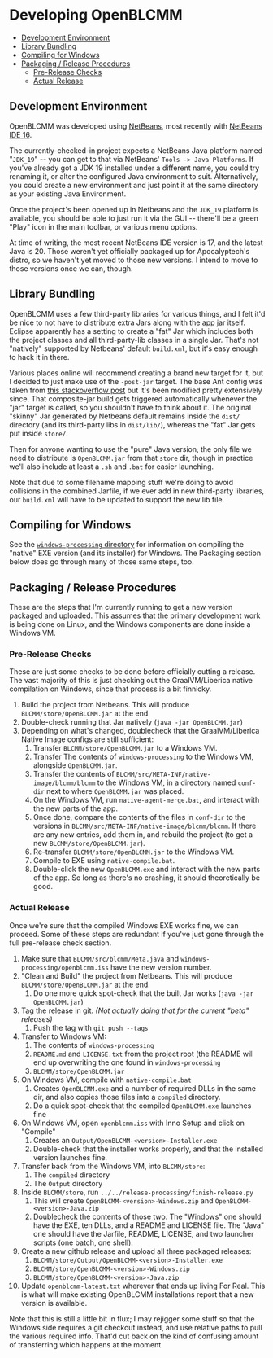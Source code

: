 Developing OpenBLCMM
====================

- [Development Environment](#development-environment)
- [Library Bundling](#library-bundling)
- [Compiling for Windows](#compiling-for-windows)
- [Packaging / Release Procedures](#packaging--release-procedures)
  - [Pre-Release Checks](#pre-release-checks)
  - [Actual Release](#actual-release)

Development Environment
-----------------------

OpenBLCMM was developed using [NetBeans](https://netbeans.apache.org/),
most recently with [NetBeans IDE 16](https://netbeans.apache.org/download/nb16/index.html).

The currently-checked-in project expects a NetBeans Java platform named
"`JDK_19`" -- you can get to that via NetBeans' `Tools -> Java Platforms`.
If you've already got a JDK 19 installed under a different name, you could
try renaming it, or alter the configured Java environment to suit.
Alternatively, you could create a new environment and just point it at
the same directory as your existing Java Environment.

Once the project's been opened up in Netbeans and the `JDK_19` platform is
available, you should be able to just run it via the GUI -- there'll be a
green "Play" icon in the main toolbar, or various menu options.

At time of writing, the most recent NetBeans IDE version is 17, and the latest
Java is 20.  Those weren't yet officially packaged up for Apocalyptech's
distro, so we haven't yet moved to those new versions.  I intend to move to
those versions once we can, though.

Library Bundling
----------------

OpenBLCMM uses a few third-party libraries for various things, and I felt
it'd be nice to not have to distribute extra Jars along with the app jar
itself.  Eclipse apparently has a setting to create a "fat" Jar which
includes both the project classes and all third-party-lib classes in a
single Jar.  That's not "natively" supported by Netbeans' default `build.xml`,
but it's easy enough to hack it in there.

Various places online will recommend creating a brand new target for it,
but I decided to just make use of the `-post-jar` target.  The base Ant
config was taken from [this stackoverflow post](https://stackoverflow.com/questions/70526988/netbeans-how-to-create-an-executable-jar-file-with-all-libraries-and-source-fi)
but it's been modified pretty extensively since.  That composite-jar
build gets triggered automatically whenever the "jar" target is called,
so you shouldn't have to think about it.  The original "skinny" Jar
generated by Netbeans default remains inside the `dist/` directory
(and its third-party libs in `dist/lib/`), whereas the "fat" Jar gets
put inside `store/`.

Then for anyone wanting to use the "pure" Java version, the only file we
need to distribute is `OpenBLCMM.jar` from that `store` dir, though in
practice we'll also include at least a `.sh` and `.bat` for easier
launching.

Note that due to some filename mapping stuff we're doing to avoid
collisions in the combined Jarfile, if we ever add in new third-party
libraries, our `build.xml` will have to be updated to support the new
lib file.

Compiling for Windows
---------------------

See the [`windows-processing` directory](windows-processing/) for
information on compiling the "native" EXE version (and its installer)
for Windows.  The Packaging section below does go through many of those
same steps, too.

Packaging / Release Procedures
------------------------------

These are the steps that I'm currently running to get a new version
packaged and uploaded.  This assumes that the primary development work
is being done on Linux, and the Windows components are done inside
a Windows VM.

### Pre-Release Checks

These are just some checks to be done before officially cutting a release.
The vast majority of this is just checking out the GraalVM/Liberica native
compilation on Windows, since that process is a bit finnicky.

1. Build the project from Netbeans.  This will produce `BLCMM/store/OpenBLCMM.jar`
   at the end.
2. Double-check running that Jar natively (`java -jar OpenBLCMM.jar`)
3. Depending on what's changed, doublecheck that the GraalVM/Liberica Native Image
   configs are still sufficient:
    1. Transfer `BLCMM/store/OpenBLCMM.jar` to a Windows VM.
    2. Transfer The contents of `windows-processing` to the Windows VM, alongside
       `OpenBLCMM.jar`.
    3. Transfer the contents of `BLCMM/src/META-INF/native-image/blcmm/blcmm` to
       the Windows VM, in a directory named `conf-dir` next to where `OpenBLCMM.jar`
       was placed.
    4. On the Windows VM, run `native-agent-merge.bat`, and interact with the new
       parts of the app.
    5. Once done, compare the contents of the files in `conf-dir` to the versions
       in `BLCMM/src/META-INF/native-image/blcmm/blcmm`.  If there are any new
       entries, add them in, and rebuild the project (to get a new `BLCMM/store/OpenBLCMM.jar`).
    6. Re-transfer `BLCMM/store/OpenBLCMM.jar` to the Windows VM.
    7. Compile to EXE using `native-compile.bat`.
    8. Double-click the new `OpenBLCMM.exe` and interact with the new parts of the
       app.  So long as there's no crashing, it should theoretically be good.

### Actual Release

Once we're sure that the compiled Windows EXE works fine, we can proceed.  Some of
these steps are redundant if you've just gone through the full pre-release check
section.

1. Make sure that `BLCMM/src/blcmm/Meta.java` and `windows-processing/openblcmm.iss`
   have the new version number.
2. "Clean and Build" the project from Netbeans.  This will produce
   `BLCMM/store/OpenBLCMM.jar` at the end.
    1. Do one more quick spot-check that the built Jar works (`java -jar OpenBLCMM.jar`)
3. Tag the release in git.  *(Not actually doing that for the current
   "beta" releases)*
    1. Push the tag with `git push --tags`
4. Transfer to Windows VM:
    1. The contents of `windows-processing`
    2. `README.md` and `LICENSE.txt` from the project root (the README will end
       up overwriting the one found in `windows-processing`
    3. `BLCMM/store/OpenBLCMM.jar`
5. On Windows VM, compile with `native-compile.bat`
    1. Creates `OpenBLCMM.exe` and a number of required DLLs in the same dir, and
       also copies those files into a `compiled` directory.
    2. Do a quick spot-check that the compiled `OpenBLCMM.exe` launches fine
6. On Windows VM, open `openblcmm.iss` with Inno Setup and click on "Compile"
    1. Creates an `Output/OpenBLCMM-<version>-Installer.exe`
    2. Double-check that the installer works properly, and that the installed
       version launches fine.
7. Transfer back from the Windows VM, into `BLCMM/store`:
    1. The `compiled` directory
    2. The `Output` directory
8. Inside `BLCMM/store`, run `../../release-processing/finish-release.py`
    1. This will create `OpenBLCMM-<version>-Windows.zip` and
       `OpenBLCMM-<version>-Java.zip`
    2. Doublecheck the contents of those two.  The "Windows" one should have the
       EXE, ten DLLs, and a README and LICENSE file.  The "Java" one should have
       the Jarfile, README, LICENSE, and two launcher scripts (one batch, one shell).
9. Create a new github release and upload all three packaged releases:
    1. `BLCMM/store/Output/OpenBLCMM-<version>-Installer.exe`
    2. `BLCMM/store/OpenBLCMM-<version>-Windows.zip`
    3. `BLCMM/store/OpenBLCMM-<version>-Java.zip`
10. Update `openblcmm-latest.txt` wherever that ends up living For Real.  This is
    what will make existing OpenBLCMM installations report that a new version is
    available.

Note that this is still a little bit in flux; I may rejigger some stuff so that the
Windows side requires a git checkout instead, and use relative paths to pull the
various required info.  That'd cut back on the kind of confusing amount of transferring
which happens at the moment.

